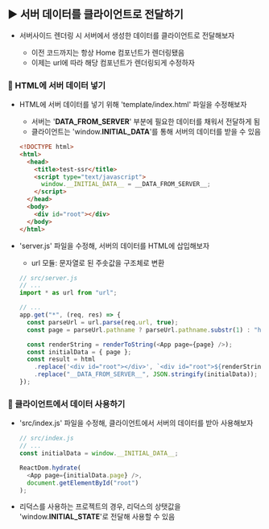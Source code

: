 ## ▶ 서버 데이터를 클라이언트로 전달하기

- 서버사이드 렌더링 시 서버에서 생성한 데이터를 클라이언트로 전달해보자

  - 이전 코드까지는 항상 Home 컴포넌트가 렌더링됐음
  - 이제는 url에 따라 해당 컴포넌트가 렌더링되게 수정하자

### 🔹 HTML에 서버 데이터 넣기

- HTML에 서버 데이터를 넣기 위해 'template/index.html' 파일을 수정해보자

  - 서버는 '**DATA_FROM_SERVER**' 부분에 필요한 데이터를 채워서 전달하게 됨
  - 클라이언트는 'window.**INITIAL_DATA**'를 통해 서버의 데이터를 받을 수 있음

  ```html
  <!DOCTYPE html>
  <html>
    <head>
      <title>test-ssr</title>
      <script type="text/javascript">
        window.__INITIAL_DATA__ = __DATA_FROM_SERVER__;
      </script>
    </head>
    <body>
      <div id="root"></div>
    </body>
  </html>
  ```

- 'server.js' 파일을 수정해, 서버의 데이터를 HTML에 삽입해보자

  - url 모듈: 문자열로 된 주솟값을 구조체로 변환

  ```js
  // src/server.js
  // ...
  import * as url from "url";

  // ...
  app.get("*", (req, res) => {
    const parseUrl = url.parse(req.url, true);
    const page = parseUrl.pathname ? parseUrl.pathname.substr(1) : "home";

    const renderString = renderToString(<App page={page} />);
    const initialData = { page };
    const result = html
      .replace('<div id="root"></div>', `<div id="root">${renderString}</div>`)
      .replace("__DATA_FROM_SERVER__", JSON.stringify(initialData));
  });
  ```

### 🔹 클라이언트에서 데이터 사용하기

- 'src/index.js' 파일을 수정해, 클라이언트에서 서버의 데이터를 받아 사용해보자

  ```js
  // src/index.js
  // ...
  const initialData = window.__INITIAL_DATA__;

  ReactDom.hydrate(
    <App page={initialData.page} />,
    document.getElementById("root")
  );
  ```

- 리덕스를 사용하는 프로젝트의 경우, 리덕스의 상탯값을 'window.**INITIAL_STATE**'로 전달해 사용할 수 있음
